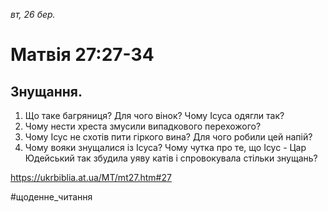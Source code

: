 
_вт, 26 бер._

# Матвія 27:27-34

## Знущання.
1. Що таке багряниця? Для чого вінок? Чому Ісуса одягли так?
2. Чому нести хреста змусили випадкового перехожого?
3. Чому Ісус не схотів пити гіркого вина? Для чого робили цей напій?
4. Чому вояки знущалися із Ісуса? Чому чутка про те, що Ісус - Цар Юдейський так збудила уяву катів і спровокувала стільки знущань?

https://ukrbiblia.at.ua/MT/mt27.htm#27 

#щоденне_читання
